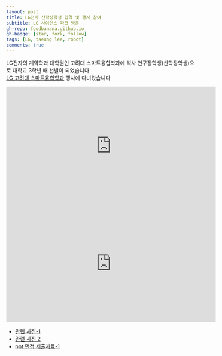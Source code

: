 ```yaml
---
layout: post
title: LG전자 산학장학생 합격 및 행사 참여
subtitle: LG 사이언스 파크 방문
gh-repo: foodbanana.github.io
gh-badge: [star, fork, follow]
tags: [LG, taeung lee, robot]
comments: true
---
```


LG전자의 계약학과 대학원인 고려대 스마트융합학과에 석사 연구장학생(산학장학생)으로 대학교 3학년 때 선발이 되었습니다  
[LG 고려대 스마트융합학과](https://lgsc.korea.ac.kr/lge/index.do) 행사에 다녀왔습니다



<iframe width="560" height="315" src="https://www.youtube.com/watch?v=3aS_aEUid34" frameborder="0" allowfullscreen></iframe>
<iframe width="560" height="315" src="https://www.youtube.com/watch?v=3aS_aEUid34" frameborder="0" allow="accelerometer; autoplay; clipboard-write; encrypted-media; gyroscope; picture-in-picture" allowfullscreen></iframe>



<br>

* [관련 사진-1]()
* [관련 사진 2]()
* [ppt 면접 제출자료-1]()




